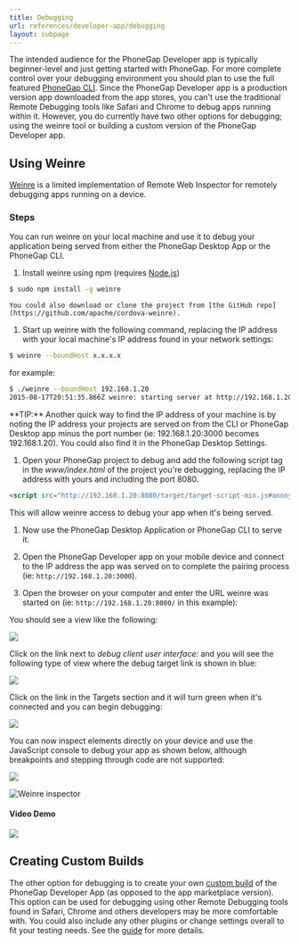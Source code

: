 ```yaml
---
title: Debugging
url: references/developer-app/debugging
layout: subpage
---
```


The intended audience for the PhoneGap Developer app is typically beginner-level and just getting started with PhoneGap. For
more complete control over your debugging environment you should plan to use the full featured [PhoneGap CLI](https://www.npmjs.com/package/phonegap). Since the PhoneGap Developer app is a production version app downloaded from the app stores, you can't use the traditional Remote Debugging tools like Safari and Chrome to debug apps running within it. However, you do currently have two other options for debugging; using the weinre tool or building a custom version of the PhoneGap Developer app.

## Using Weinre

[Weinre](https://www.npmjs.com/package/weinre) is a limited implementation of Remote Web Inspector for remotely debugging apps running on a device.

### Steps

You can run weinre on your local machine and use it to debug your application being served from either the PhoneGap Desktop App or the PhoneGap CLI.

1. Install weinre using npm (requires [Node.js](http://nodejs.org))

  ```sh
  $ sudo npm install -g weinre
  ```

    You could also download or clone the project from [the GitHub repo](https://github.com/apache/cordova-weinre).

1. Start up weinre with the following command, replacing the IP address with your local machine's IP address found in your network settings:

  ```sh
  $ weinre --boundHost x.x.x.x
  ```

  for example:

  ```sh
  $ ./weinre --boundHost 192.168.1.20
  2015-08-17T20:51:35.866Z weinre: starting server at http://192.168.1.20:8080
  ```

  <div class="alert--tip">**TIP:** Another quick way to find the IP address of your machine is by noting the IP address your projects are served on from the CLI or PhoneGap Desktop app minus the port number (ie: 192.168.1.20:3000 becomes 192.168.1.20). You could also find it in the PhoneGap Desktop Settings.</div>

1. Open your PhoneGap project to debug and add the following script tag in the *www/index.html* of the project you're debugging, replacing the IP address with yours and including the port 8080.

  ```html
  <script src="http://192.168.1.20:8080/target/target-script-min.js#anonymous"></script>
  ```

  This will allow weinre access to debug your app when it's being served.

1. Now use the PhoneGap Desktop Application or PhoneGap CLI to serve it.

1. Open the PhoneGap Developer app on your mobile device and connect to the IP address the app was served on to complete the pairing process (ie: `http://192.168.1.20:3000`).

1. Open the browser on your computer and enter the URL weinre was started on (ie: `http://192.168.1.20:8080/` in this example):

  You should see a view like the following:

  ![](/images/weinre-home.png)

  Click on the link next to *debug client user interface:* and you will see the following type of view where the debug target link is shown in blue:

  ![](/images/weinre-target.png)

  Click on the link in the Targets section and it will turn green when it's connected and you can begin debugging:

  ![](/images/weinre-connected.png)

  You can now inspect elements directly on your device and use the JavaScript console to debug your app as shown below, although breakpoints and stepping through code are not supported:

  ![](/images/weinre-demo.png)

  <img class="mobile-image" src="/images/weinre-inspect.png" alt="Weinre inspector"/>

#### Video Demo

![](/images/weinre-demo-video.gif)

## Creating Custom Builds

The other option for debugging is to create your own [custom build](/references/developer-app/custom-build/ios) of the PhoneGap Developer App (as opposed to the app marketplace version). This option can be used for debugging using other Remote Debugging tools found in Safari, Chrome and others developers may be more comfortable with. You could also include any other plugins or change settings overall to fit your testing needs. See the [guide](/references/developer-app/custom-build/ios) for more details.
